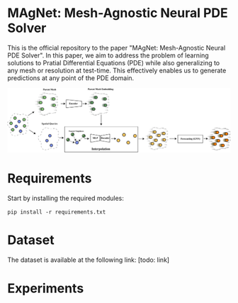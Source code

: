 # MAgNet: Mesh-Agnostic Neural PDE Solver
This is the official repository to the paper "MAgNet: Mesh-Agnostic Neural PDE Solver". In this paper, we aim to address the problem of learning solutions to Pratial Differential Equations (PDE) while also generalizing to any mesh or resolution at test-time. This effectively enables us to generate predictions at any point of the PDE domain.  


![MAgNet](assets/magnet.jpg "MAgNet: Mesh-Agnostic Neural PDE Solver")

# Requirements

Start by installing the required modules:
```
pip install -r requirements.txt
```
# Dataset
The dataset is available at the following link: [todo: link]
# Experiments
